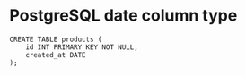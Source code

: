# PostgreSQL date column type

	CREATE TABLE products (
		id INT PRIMARY KEY NOT NULL,
		created_at DATE
	);
